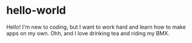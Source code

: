 # hello-world

Hello! I'm new to coding, but I want to work hard and learn how to make apps on my own. Ohh, and I love drinking tea and riding my BMX.
